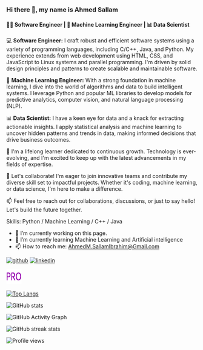### Hi there 👋, my name is Ahmed Sallam
#### 👨‍💻 Software Engineer | 🤖 Machine Learning Engineer | 📊 Data Scientist
💻 **Software Engineer:** I craft robust and efficient software systems using a variety of programming languages, including C/C++, Java, and Python. My experience extends from web development using HTML, CSS, and JavaScript to Linux systems and parallel programming. I'm driven by solid design principles and patterns to create scalable and maintainable software.

🤖 **Machine Learning Engineer:** With a strong foundation in machine learning, I dive into the world of algorithms and data to build intelligent systems. I leverage Python and popular ML libraries to develop models for predictive analytics, computer vision, and natural language processing (NLP).

📊 **Data Scientist:** I have a keen eye for data and a knack for extracting actionable insights. I apply statistical analysis and machine learning to uncover hidden patterns and trends in data, making informed decisions that drive business outcomes.

🌱 I'm a lifelong learner dedicated to continuous growth. Technology is ever-evolving, and I'm excited to keep up with the latest advancements in my fields of expertise.

🤝 Let's collaborate! I'm eager to join innovative teams and contribute my diverse skill set to impactful projects. Whether it's coding, machine learning, or data science, I'm here to make a difference.

📫 Feel free to reach out for collaborations, discussions, or just to say hello! Let's build the future together.


Skills: Python / Machine Learning / C++ / Java 

- 🔭 I’m currently working on this page. 
- 🌱 I’m currently learning Machine Learning and Artificial intelligence  
- 📫 How to reach me: AhmedM.SallamIbrahim@Gmail.com 


[<img src='https://cdn.jsdelivr.net/npm/simple-icons@3.0.1/icons/github.svg' alt='github' height='40'>](https://github.com/ahmedm-sallam)  [<img src='https://cdn.jsdelivr.net/npm/simple-icons@3.0.1/icons/linkedin.svg' alt='linkedin' height='40'>](https://www.linkedin.com/in/ahmedm-sallam/)  

<a href='https://github.com/pricing'><img src='https://raw.githubusercontent.com/acervenky/animated-github-badges/master/assets/pro.gif' width='40' height='40'></a> 

[![Top Langs](https://github-readme-stats.vercel.app/api/top-langs/?username=ahmedm-sallam)](https://github.com/anuraghazra/github-readme-stats)

![GitHub stats](https://github-readme-stats.vercel.app/api?username=ahmedm-sallam&show_icons=true)  

![GitHub Activity Graph](https://activity-graph.herokuapp.com/graph?username=ahmedm-sallam)  

![GitHub streak stats](https://streak-stats.demolab.com/?user=ahmedm-sallam)  

![Profile views]((https://komarev.com/ghpvc/?username=ahmedm-sallam))  
